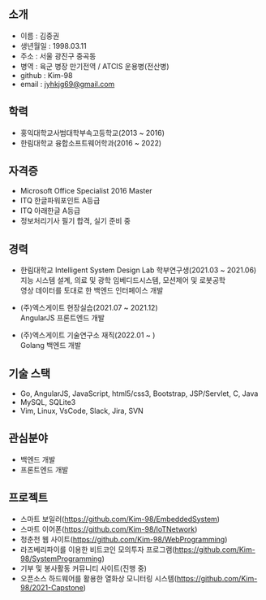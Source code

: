 
## 소개
* 이름 : 김중권
* 생년월일 : 1998.03.11
* 주소 : 서울 광진구 중곡동
* 병역 : 육군 병장 만기전역 / ATCIS 운용병(전산병)
* github : Kim-98
* email : jyhkjg69@gmail.com

## 학력
* 홍익대학교사범대학부속고등학교(2013 ~ 2016)
* 한림대학교 융합소프트웨어학과(2016 ~ 2022)

## 자격증
* Microsoft Office Specialist 2016 Master
* ITQ 한글파워포인트 A등급
* ITQ 아래한글 A등급
* 정보처리기사 필기 합격, 실기 준비 중

## 경력
* 한림대학교 Intelligent System Design Lab 학부연구생(2021.03 ~ 2021.06)   
지능 시스템 설계, 의료 및 광학 임베디드시스템, 모션제어 및 로봇공학   
영상 데이터를 토대로 한 백엔드 인터페이스 개발   
   
* (주)엑스게이트 현장실습(2021.07 ~ 2021.12)   
AngularJS 프론트엔드 개발   
   
* (주)엑스게이트 기술연구소 재직(2022.01 ~ )   
Golang 백엔드 개발   

## 기술 스택
* Go, AngularJS, JavaScript, html5/css3, Bootstrap, JSP/Servlet, C, Java
* MySQL, SQLite3
* Vim, Linux, VsCode, Slack, Jira, SVN

## 관심분야
* 백엔드 개발
* 프론트엔드 개발

## 프로젝트
* 스마트 보일러(https://github.com/Kim-98/EmbeddedSystem)
* 스마트 이어폰(https://github.com/Kim-98/IoTNetwork)
* 청춘천 웹 사이트(https://github.com/Kim-98/WebProgramming)
* 라즈베리파이를 이용한 비트코인 모의투자 프로그램(https://github.com/Kim-98/SystemProgramming)
* 기부 및 봉사활동 커뮤니티 사이트(진행 중)
* 오픈소스 하드웨어를 활용한 열화상 모니터링 시스템(https://github.com/Kim-98/2021-Capstone)
